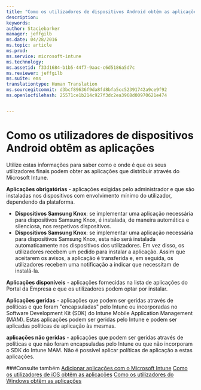 ```yaml
---
title: "Como os utilizadores de dispositivos Android obtêm as aplicações | Microsoft Intune"
description: 
keywords: 
author: Staciebarker
manager: jeffgilb
ms.date: 04/28/2016
ms.topic: article
ms.prod: 
ms.service: microsoft-intune
ms.technology: 
ms.assetid: f33d1684-b1b5-44f7-9aac-c6d5186a5d7c
ms.reviewer: jeffgilb
ms.suite: ems
translationtype: Human Translation
ms.sourcegitcommit: d3bcf89636f9da8fd8bfa5cc52391742a9ce9f92
ms.openlocfilehash: 25571ce1b214c927f3dc2ea3968d00970621e474


---
```



# Como os utilizadores de dispositivos Android obtêm as aplicações
Utilize estas informações para saber como e onde é que os seus utilizadores finais podem obter as aplicações que distribuir através do Microsoft Intune. 

**Aplicações obrigatórias** - aplicações exigidas pelo administrador e que são instaladas nos dispositivos com envolvimento mínimo do utilizador, dependendo da plataforma.
 
- **Dispositivos Samsung Knox**: se implementar uma aplicação necessária para dispositivos Samsung Knox, é instalada, de maneira automática e silenciosa, nos respetivos dispositivos.
- **Dispositivos Samsung Knox**: se implementar uma aplicação necessária para dispositivos Samsung Knox, esta não será instalada automaticamente nos dispositivos dos utilizadores. Em vez disso, os utilizadores recebem um pedido para instalar a aplicação. Assim que aceitarem os avisos, a aplicação é transferida e, em seguida, os utilizadores recebem uma notificação a indicar que necessitam de instalá-la. 

**Aplicações disponíveis** - aplicações fornecidas na lista de aplicações do Portal da Empresa e que os utilizadores podem optar por instalar.

**Aplicações geridas** - aplicações que podem ser geridas através de políticas e que foram "encapsuladas" pelo Intune ou incorporadas no Software Development Kit (SDK) do Intune Mobile Application Management (MAM). Estas aplicações podem ser geridas pelo Intune e podem ser aplicadas políticas de aplicação às mesmas.

**aplicações não geridas** - aplicações que podem ser geridas através de políticas e que não foram encapsuladas pelo Intune ou que não incorporam o SDK do Intune MAM. Não é possível aplicar políticas de aplicação a estas aplicações.

###Consulte também
[Adicionar aplicações com o Microsoft Intune](/intune/deploy-use/add-apps)
[Como os utilizadores de iOS obtêm as aplicações](how-your-ios-users-get-their-apps.md)
[Como os utilizadores do Windows obtêm as aplicações](how-your-windows-users-get-their-apps.md)


<!--HONumber=Jul16_HO1-->


